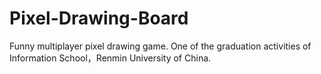 # Pixel-Drawing-Board
Funny multiplayer pixel drawing game. One of the graduation activities of Information School，Renmin University of China.
